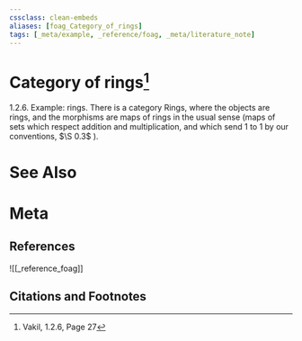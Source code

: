 ```yaml
---
cssclass: clean-embeds
aliases: [foag_Category_of_rings]
tags: [_meta/example, _reference/foag, _meta/literature_note]
---
```

# Category of rings[^1]
1.2.6. Example: rings. There is a category Rings, where the objects are rings, and the morphisms are maps of rings in the usual sense (maps of sets which respect addition and multiplication, and which send 1 to 1 by our conventions, $\S 0.3$ ).


# See Also

# Meta
## References
![[_reference_foag]]


## Citations and Footnotes
[^1]: Vakil,  1.2.6, Page 27